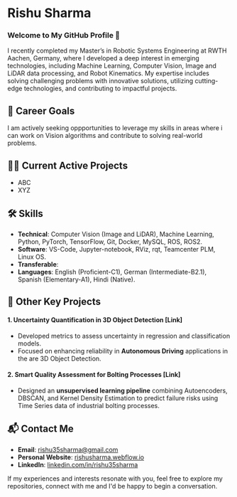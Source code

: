 # Rishu Sharma  

### Welcome to My GitHub Profile 👋

I recently completed my Master’s in Robotic Systems Engineering at RWTH Aachen, Germany, where I developed a deep interest in emerging technologies, including Machine Learning, Computer Vision, Image and LiDAR data processing, and Robot Kinematics.
My expertise includes solving challenging problems with innovative solutions, utilizing cutting-edge technologies, and contributing to impactful projects.


## 🎯 Career Goals  

I am actively seeking oppportunities to leverage my skills in areas where i can work on Vision algorithms and contribute to solving real-world problems.

## 👨‍💻 Current Active Projects

- ABC
- XYZ

## 🛠️ Skills  

- **Technical**:  Computer Vision (Image and LiDAR), Machine Learning, Python, PyTorch, TensorFlow, Git, Docker, MySQL, ROS, ROS2.
- **Software**: VS-Code, Jupyter-notebook, RViz, rqt, Teamcenter PLM, Linux OS.
- **Transferable**: 
- **Languages**: English (Proficient-C1), German (Intermediate-B2.1), Spanish (Elementary-A1), Hindi (Native).


## 🚗 Other Key Projects  

#### 1. **Uncertainty Quantification in 3D Object Detection**  [Link]
- Developed metrics to assess uncertainty in regression and classification models.  
- Focused on enhancing reliability in **Autonomous Driving** applications in the are 3D Object Detection.  

#### 2. **Smart Quality Assessment for Bolting Processes**  [Link]
- Designed an **unsupervised learning pipeline** combining Autoencoders, DBSCAN, and Kernel Density Estimation to predict failure risks using Time Series data of industrial bolting processes.  


## 📬 Contact Me  

- **Email**: [rishu35sharma@gmail.com](mailto:rishu35sharma@gmail.com)  
- **Personal Website**: [rishusharma.webflow.io](https://rishusharma.webflow.io)  
- **LinkedIn**: [linkedin.com/in/rishu35sharma](https://www.linkedin.com/in/rishu35sharma)  

If my experiences and interests resonate with you, feel free to explore my repositories, connect with me and I'd be happy to begin a conversation.